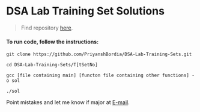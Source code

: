  # DSA Lab Training Set Solutions

> Find repository [here](https://priyanshbordia.github.io/DSA-Lab-Training-Sets/).

#### To run code, follow the instructions:
```
git clone https://github.com/PriyanshBordia/DSA-Lab-Training-Sets.git

cd DSA-Lab-Training-Sets/T[tSetNo]

gcc [file containing main] [functon file containing other functions] -o sol

./sol
```

Point mistakes and let me know if major at [E-mail](mailto:19ucs257@lnmiit.ac.in).

